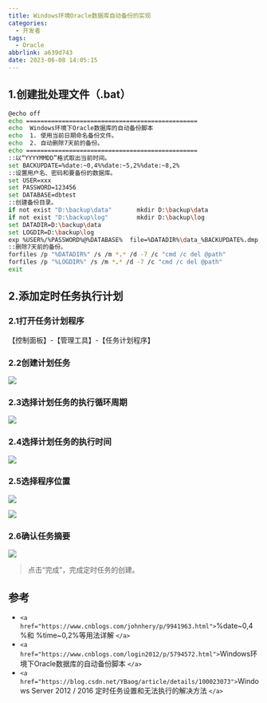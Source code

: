```yaml
---
title: Windows环境Oracle数据库自动备份的实现
categories:
  - 开发者
tags:
  - Oracle
abbrlink: a639d743
date: 2023-06-08 14:05:15
---
```

<meta name="referrer" content="no-referrer" />

<!--more-->

## 1.创建批处理文件（.bat）

```bash
@echo off   
echo ================================================   
echo  Windows环境下Oracle数据库的自动备份脚本  
echo  1. 使用当前日期命名备份文件。  
echo  2. 自动删除7天前的备份。  
echo ================================================  
::以“YYYYMMDD”格式取出当前时间。  
set BACKUPDATE=%date:~0,4%%date:~5,2%%date:~8,2%  
::设置用户名、密码和要备份的数据库。  
set USER=xxx  
set PASSWORD=123456  
set DATABASE=dbtest  
::创建备份目录。  
if not exist "D:\backup\data"       mkdir D:\backup\data  
if not exist "D:\backup\log"        mkdir D:\backup\log  
set DATADIR=D:\backup\data  
set LOGDIR=D:\backup\log  
exp %USER%/%PASSWORD%@%DATABASE%  file=%DATADIR%\data_%BACKUPDATE%.dmp log=%LOGDIR%\log_%BACKUPDATE%.log  
::删除7天前的备份。  
forfiles /p "%DATADIR%" /s /m *.* /d -7 /c "cmd /c del @path"  
forfiles /p "%LOGDIR%" /s /m *.* /d -7 /c "cmd /c del @path"  
exit
```

## 2.添加定时任务执行计划

### 2.1打开任务计划程序

【控制面板】-【管理工具】-【任务计划程序】

### 2.2创建计划任务

![](http://qiniu-image.gotojava.cn/blog/2023-12-15-191139.jpg)

### 2.3选择计划任务的执行循环周期

![](http://qiniu-image.gotojava.cn/blog/2023-12-15-191142.jpg)

### 2.4选择计划任务的执行时间

![](http://qiniu-image.gotojava.cn/blog/2023-12-15-191144.jpg)

### 2.5选择程序位置

![](http://qiniu-image.gotojava.cn/blog/2023-12-15-191147.jpg)

![](http://qiniu-image.gotojava.cn/blog/2023-12-15-191149.jpg)

### 2.6确认任务摘要

![](http://qiniu-image.gotojava.cn/blog/2023-12-15-191152.jpg)

> 点击“完成”，完成定时任务的创建。

## 参考

- `<a href="https://www.cnblogs.com/johnhery/p/9941963.html">`%date~0,4%和 %time~0,2%等用法详解 `</a>`
- `<a href="https://www.cnblogs.com/login2012/p/5794572.html">`Windows环境下Oracle数据库的自动备份脚本 `</a>`
- `<a href="https://blog.csdn.net/YBaog/article/details/100023073">`Windows Server 2012 / 2016 定时任务设置和无法执行的解决方法 `</a>`
